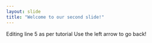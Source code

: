 ```yaml
---
layout: slide
title: "Welcome to our second slide!"
---
```

Editing line 5 as per tutorial
Use the left arrow to go back!
